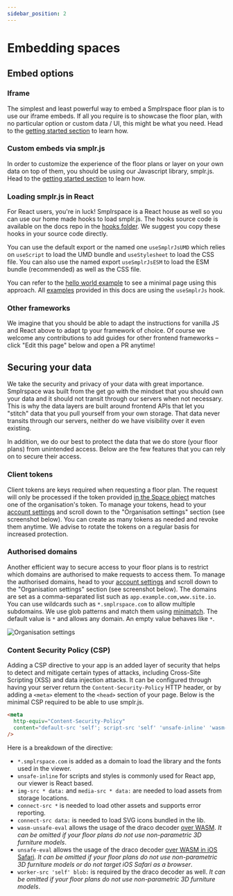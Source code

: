 ```yaml
---
sidebar_position: 2
---
```


# Embedding spaces

## Embed options

### Iframe

The simplest and least powerful way to embed a Smplrspace floor plan is to use our iframe embeds. If all you require is to showcase the floor plan, with no particular option or custom data / UI, this might be what you need. Head to the [getting started section](/#iframe-embeds) to learn how.

### Custom embeds via smplr.js

In order to customize the experience of the floor plans or layer on your own data on top of them, you should be using our Javascript library, smplr.js. Head to the [getting started section](/#smplrjs-embeds) to learn how.

### Loading smplr.js in React

For React users, you're in luck! Smplrspace is a React house as well so you can use our home made hooks to load smplr.js. The hooks source code is available on the docs repo in the [hooks folder](https://github.com/smplrspace/docs/tree/main/src/hooks). We suggest you copy these hooks in your source code directly.

You can use the default export or the named one `useSmplrJsUMD` which relies on `useScript` to load the UMD bundle and `useStylesheet` to load the CSS file. You can also use the named export `useSmplrJsESM` to load the ESM bundle (recommended) as well as the CSS file.

You can refer to the [hello world example](/examples/hello-world) to see a minimal page using this approach. All [examples](/examples) provided in this docs are using the `useSmplrJs` hook.

### Other frameworks

We imagine that you should be able to adapt the instructions for vanilla JS and React above to adapt tp your framework of choice. Of course we welcome any contributions to add guides for other frontend frameworks – click "Edit this page" below and open a PR anytime!

## Securing your data

We take the security and privacy of your data with great importance. Smplrspace was built from the get go with the mindset that you should own your data and it should not transit through our servers when not necessary. This is why the data layers are built around frontend APIs that let you "stitch" data that you pull yourself from your own storage. That data never transits through our servers, neither do we have visibility over it even existing.

In addition, we do our best to protect the data that we do store (your floor plans) from unintended access. Below are the few features that you can rely on to secure their access.

### Client tokens

Client tokens are keys required when requesting a floor plan. The request will only be processed if the token provided [in the Space object](/api-reference/space/overview#constructor) matches one of the organisation's token. To manage your tokens, head to your [account settings](https://app.smplrspace.com/account) and scroll down to the "Organisation settings" section (see screenshot below). You can create as many tokens as needed and revoke them anytime. We advise to rotate the tokens on a regular basis for increased protection.

### Authorised domains

Another efficient way to secure access to your floor plans is to restrict which domains are authorised to make requests to access them. To manage the authorised domains, head to your [account settings](https://app.smplrspace.com/account) and scroll down to the "Organisation settings" section (see screenshot below). The domains are set as a comma-separated list such as `app.example.com,www.site.io`. You can use wildcards such as `*.smplrspace.com` to allow multiple subdomains. We use glob patterns and match them using [minimatch](https://github.com/isaacs/minimatch). The default value is `*` and allows any domain. An empty value behaves like `*`.

![Organisation settings](/img/guides/org-settings.png)

### Content Security Policy (CSP)

Adding a CSP directive to your app is an added layer of security that helps to detect and mitigate certain types of attacks, including Cross-Site Scripting (XSS) and data injection attacks. It can be configured through having your server return the `Content-Security-Policy` HTTP header, or by adding a `<meta>` element to the `<head>` section of your page. Below is the minimal CSP required to be able to use smplr.js.

```html
<meta
  http-equiv="Content-Security-Policy"
  content="default-src 'self'; script-src 'self' 'unsafe-inline' 'wasm-unsafe-eval' 'unsafe-eval' *.smplrspace.com; style-src 'self' 'unsafe-inline'; font-src 'self' *.smplrspace.com; img-src * data:; media-src * data:; connect-src * data:; worker-src 'self' blob:;"
/>
```

Here is a breakdown of the directive:

- `*.smplrspace.com` is added as a domain to load the library and the fonts used in the viewer.
- `unsafe-inline` for scripts and styles is commonly used for React app, our viewer is React based.
- `img-src * data:` and `media-src * data:` are needed to load assets from storage locations.
- `connect-src *` is needed to load other assets and supports error reporting.
- `connect-src data:` is needed to load SVG icons bundled in the lib.
- `wasm-unsafe-eval` allows the usage of the draco decoder [over WASM](https://github.com/WebAssembly/content-security-policy/issues/7). _It can be omitted if your floor plans do not use non-parametric 3D furniture models_.
- `unsafe-eval` allows the usage of the draco decoder [over WASM in iOS Safari](https://bugs.webkit.org/show_bug.cgi?id=235408). _It can be omitted if your floor plans do not use non-parametric 3D furniture models or do not target iOS Safari as a browser_.
- `worker-src 'self' blob:` is required by the draco decoder as well. _It can be omitted if your floor plans do not use non-parametric 3D furniture models_.
